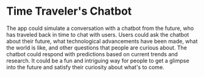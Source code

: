 # Time Traveler's Chatbot
The app could simulate a conversation with a chatbot from the future, who has traveled back in time to chat with users. Users could ask the chatbot about their future, what technological advancements have been made, what the world is like, and other questions that people are curious about. The chatbot could respond with predictions based on current trends and research. It could be a fun and intriguing way for people to get a glimpse into the future and satisfy their curiosity about what's to come.


